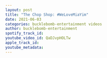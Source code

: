 ```yaml
---
layout: post
title: "The Chop Shop: #WeLoveMiaYim"
date: 2021-06-03
categories: bucklebomb-entertainment videos
author: bucklebomb-entertainment
spotify_track_id: 
youtube_video_id: QaDJvpHOLTw
apple_track_id: 
youtube_metadata: 
---
```


